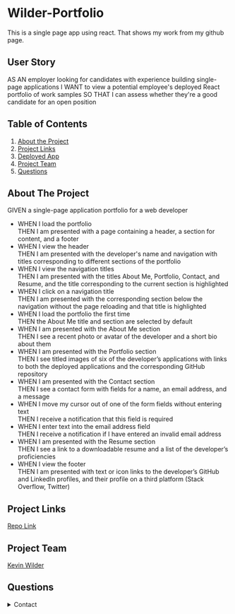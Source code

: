 # Wilder-Portfolio
This is a single page app using react. That shows my work from my github page.

## User Story
AS AN employer looking for candidates with experience building single-page applications
I WANT to view a potential employee's deployed React portfolio of work samples
SO THAT I can assess whether they're a good candidate for an open position
## Table of Contents 
1. [About the Project](#About-The-Project)
1. [Project Links](#Project-Links)
1. [Deployed App](#Deployed-App)
1. [Project Team](#Project-Team)
1. [Questions](#Questions)

## About The Project
GIVEN a single-page application portfolio for a web developer
- WHEN I load the portfolio <br/>
THEN I am presented with a page containing a header, a section for content, and a footer
- WHEN I view the header <br/>
THEN I am presented with the developer's name and navigation with titles corresponding to different sections of the portfolio
- WHEN I view the navigation titles <br/>
THEN I am presented with the titles About Me, Portfolio, Contact, and Resume, and the title corresponding to the current section is highlighted
- WHEN I click on a navigation title <br/>
THEN I am presented with the corresponding section below the navigation without the page reloading and that title is highlighted
- WHEN I load the portfolio the first time <br/>
THEN the About Me title and section are selected by default
- WHEN I am presented with the About Me section <br/>
THEN I see a recent photo or avatar of the developer and a short bio about them
- WHEN I am presented with the Portfolio section <br/>
THEN I see titled images of six of the developer’s applications with links to both the deployed applications and the corresponding GitHub repository
- WHEN I am presented with the Contact section <br/>
THEN I see a contact form with fields for a name, an email address, and a message
- WHEN I move my cursor out of one of the form fields without entering text <br/>
THEN I receive a notification that this field is required
- WHEN I enter text into the email address field <br/>
THEN I receive a notification if I have entered an invalid email address
- WHEN I am presented with the Resume section <br/>
THEN I see a link to a downloadable resume and a list of the developer’s proficiencies
- WHEN I view the footer <br/>
THEN I am presented with text or icon links to the developer’s GitHub and LinkedIn profiles, and their profile on a third platform (Stack Overflow, Twitter) 

## Project Links
[Repo Link](https://github.com/Kawilder/Wilder-Portfolio) <br>
## Project Team
[Kevin Wilder](https://github.com/Kawilder) <br>

## Questions
<details>
    <summary>Contact</summary>
    kevin_wilde564@yahoo.com
</details>